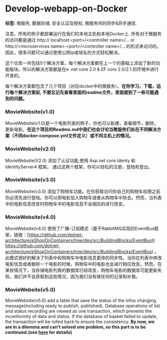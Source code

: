 # Develop-webapp-on-Docker
**标签:** 微服务, 数据存储, 安全认证及授权, 微服务间的同步&异步通信.

注意，所有的例子都部署运行在我们的本地主机和本地Docker上.  所有对于微服务的访问都是通过  http:// localhost:<port\>/\<controller name\>/...  or http://\<microservices name\>:\<port\>/\<controller name\>/... 的形式来访问的。因此，很多问题可以通过使用公网ip或域名的方式轻松解决。

这个仓库一共包括5个解决方案，每个解决方案都在上一个的基础上添加了新的功能板块。所以的解决方案都是在e .net core 2.0 & EF core 2.0/2.1 的环境中进行开发的。

每个解决方案都包含了几个项目（对应docker中的微服务）。**在你学习，下载，运行每个解决方案前, 不要忘记先查看里面的readme文件，里面提到了一些可能遇到的问题。**

### **MovieWebsite(v1.0)**  
MovieWebsite(v1.0)是一个电影列表的例子，你也可以新建，查看细节，删除，更新电影。**在这个项目的Readme.md中我们也会讨论当微服务们处在不同解决方案（不同docker-compose.yml文件定义）或不同主机上的情况。**

### **MovieWebsite(v2.0)**  
MovieWebsite(V2.0) 添加了认证功能,使用 Asp.net core Identy 和 IdentityServer4 框架。 通过这两个框架，你可以轻松的注册，登陆和登出。

### **MovieWebsite(v3.0)**  
MovieWebsite(v3.0) 添加了购物车功能。在你获取访问你自己的购物车权限之前你必须先进行登陆。你可以把电影加入购物车或者从购物车中除去。然而，当列表中的电影信息改变时购物车中的电影信息不会相应的进行改变。

### **MovieWebsite(v4.0)**    
MovieWebsite(v4.0) 使用了广播-订阅模式（基于RabbitMQ实现的EventBus框架，链接：[https://github.com/dotnet-architecture/eShopOnContainers/tree/dev/src/BuildingBlocks/EventBus]( https://github.com/dotnet-architecture/eShopOnContainers/tree/dev/src/BuildingBlocks/EventBus) 。此模式很好的解决了列表中和购物车中电影信息更改的同步性。当你在列表中修改电影信息或者删除一个电影的时候，购物车中的电影也会进行相应改变。然而，在某些情况下，当存储电影列表的数据库已经改变，购物车电影的数据库可能更新失败。我们并不会获取到这些情况，因为我们没有做任何的记录和补救。

### **MovieWebsite(v5.0)**  
MovieWebsite(v5.0) add a table that save the status of the infos changing message(including ready to publish, published). Database operations of list and status recording are viewed as one transaction, which prevents the inconformity of data and status. If the database of basket failed to update, the transaction will be rolled back to ensure the consistency. **By now, we are in a dilemma and can't solved one problem, so this part is to be continued.(see [here](https://github.com/China-WenboZhao/Develop-webapp-on-Docker/blob/master/MovieWebsite(v5.0)/Readme.md
) for details)**


